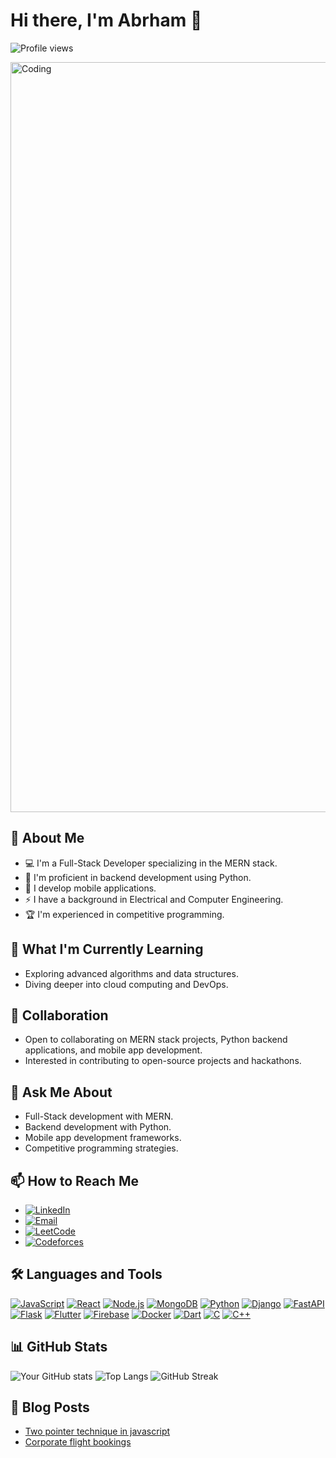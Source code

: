 # Hi there, I'm Abrham 👋

![Profile views](https://komarev.com/ghpvc/?username=abrhame)

<img src="https://media.giphy.com/media/qgQUggAC3Pfv687qPC/giphy.gif" alt="Coding" width="1200"/>



## 🚀 About Me
- 💻 I'm a Full-Stack Developer specializing in the MERN stack.
- 🐍 I'm proficient in backend development using Python.
- 📱 I develop mobile applications.
- ⚡ I have a background in Electrical and Computer Engineering.
- 🏆 I'm experienced in competitive programming.

## 🌱 What I'm Currently Learning
- Exploring advanced algorithms and data structures.
- Diving deeper into cloud computing and DevOps.

## 👯 Collaboration
- Open to collaborating on MERN stack projects, Python backend applications, and mobile app development.
- Interested in contributing to open-source projects and hackathons.

## 💬 Ask Me About
- Full-Stack development with MERN.
- Backend development with Python.
- Mobile app development frameworks.
- Competitive programming strategies.

## 📫 How to Reach Me
- [![LinkedIn](https://img.shields.io/badge/-LinkedIn-blue?style=flat-square&logo=linkedin)](https://www.linkedin.com/in/abrham-lakew-827a951b9)
- [![Email](https://img.shields.io/badge/-Email-blue?style=flat-square&logo=gmail)](mailto:your.email@example.com)
- [![LeetCode](https://img.shields.io/badge/-LeetCode-orange?style=flat-square&logo=leetcode)](https://leetcode.com/ablakew7ab)
- [![Codeforces](https://img.shields.io/badge/-Codeforces-blue?style=flat-square&logo=codeforces)](https://codeforces.com/profile/ablakew7ab)

## 🛠️ Languages and Tools
[![JavaScript](https://img.shields.io/badge/-JavaScript-black?style=for-the-badge&logo=javascript)](https://developer.mozilla.org/en-US/docs/Web/JavaScript)
[![React](https://img.shields.io/badge/-React-black?style=for-the-badge&logo=react)](https://reactjs.org/)
[![Node.js](https://img.shields.io/badge/-Node.js-black?style=for-the-badge&logo=node.js)](https://nodejs.org/)
[![MongoDB](https://img.shields.io/badge/-MongoDB-black?style=for-the-badge&logo=mongodb)](https://www.mongodb.com/)
[![Python](https://img.shields.io/badge/-Python-black?style=for-the-badge&logo=python)](https://www.python.org/)
[![Django](https://img.shields.io/badge/-Django-black?style=for-the-badge&logo=django)](https://www.djangoproject.com/)
[![FastAPI](https://img.shields.io/badge/-FastAPI-black?style=for-the-badge&logo=fastapi)](https://fastapi.tiangolo.com/)
[![Flask](https://img.shields.io/badge/-Flask-black?style=for-the-badge&logo=flask)](https://flask.palletsprojects.com/)
[![Flutter](https://img.shields.io/badge/-Flutter-black?style=for-the-badge&logo=flutter)](https://flutter.dev/)
[![Firebase](https://img.shields.io/badge/-Firebase-black?style=for-the-badge&logo=firebase)](https://firebase.google.com/)
[![Docker](https://img.shields.io/badge/-Docker-black?style=for-the-badge&logo=docker)](https://www.docker.com/)
[![Dart](https://img.shields.io/badge/-Dart-black?style=for-the-badge&logo=dart)](https://dart.dev/)
[![C](https://img.shields.io/badge/-C-black?style=for-the-badge&logo=c)](https://en.wikipedia.org/wiki/C_(programming_language))
[![C++](https://img.shields.io/badge/-C++-black?style=for-the-badge&logo=c%2B%2B)](https://isocpp.org/)
<!-- Add more badges as per your skills -->

## 📊 GitHub Stats
![Your GitHub stats](https://github-readme-stats.vercel.app/api?username=abrhame&show_icons=true&theme=blueberry)
![Top Langs](https://github-readme-stats.vercel.app/api/top-langs/?username=abrhame&layout=compact&theme=blueberry)
![GitHub Streak](https://github-readme-streak-stats.herokuapp.com/?user=abrhame&theme=blue)



## 📖 Blog Posts
- [Two pointer technique in javascript](https://iq.opengenus.org/two-pointer-technique-in-javascript/)
- [Corporate flight bookings](https://iq.opengenus.org/corporate-flight-bookings/)
